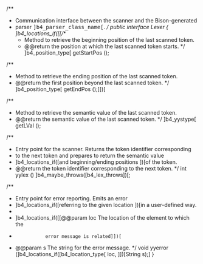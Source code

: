 /**
 * Communication interface between the scanner and the Bison-generated
 * parser <tt>]b4_parser_class_name[</tt>.
 */
public interface Lexer {
  ]b4_locations_if([[/**
   * Method to retrieve the beginning position of the last scanned token.
   * @@return the position at which the last scanned token starts.  */
  ]b4_position_type[ getStartPos ();

  /**
   * Method to retrieve the ending position of the last scanned token.
   * @@return the first position beyond the last scanned token.  */
  ]b4_position_type[ getEndPos ();]])[

  /**
   * Method to retrieve the semantic value of the last scanned token.
   * @@return the semantic value of the last scanned token.  */
  ]b4_yystype[ getLVal ();

  /**
   * Entry point for the scanner.  Returns the token identifier corresponding
   * to the next token and prepares to return the semantic value
   * ]b4_locations_if([and beginning/ending positions ])[of the token.
   * @@return the token identifier corresponding to the next token. */
  int yylex () ]b4_maybe_throws([b4_lex_throws])[;

  /**
   * Entry point for error reporting.  Emits an error
   * ]b4_locations_if([referring to the given location ])[in a user-defined way.
   *
   * ]b4_locations_if([[@@param loc The location of the element to which the
   *                error message is related]])[
   * @@param s The string for the error message.  */
   void yyerror (]b4_locations_if([b4_location_type[ loc, ]])[String s);]
}
